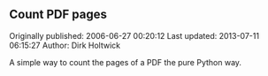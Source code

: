 ## Count PDF pages 
Originally published: 2006-06-27 00:20:12 
Last updated: 2013-07-11 06:15:27 
Author: Dirk Holtwick 
 
A simple way to count the pages of a PDF the pure Python way.